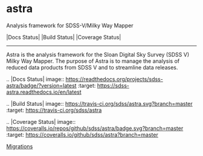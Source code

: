 astra
==============================

Analysis framework for SDSS-V/Milky Way Mapper

|Docs Status| |Build Status| |Coverage Status|

------------

Astra is the analysis framework for the Sloan Digital Sky Survey (SDSS V) Milky
Way Mapper. The purpose of Astra is to manage the analysis of reduced data
products from SDSS V and to streamline data releases.

.. |Docs Status| image:: https://readthedocs.org/projects/sdss-astra/badge/?version=latest
   :target: https://sdss-astra.readthedocs.io/en/latest

.. |Build Status| image:: https://travis-ci.org/sdss/astra.svg?branch=master
   :target: https://travis-ci.org/sdss/astra

.. |Coverage Status| image:: https://coveralls.io/repos/github/sdss/astra/badge.svg?branch=master
   :target: https://coveralls.io/github/sdss/astra?branch=master

[Migrations](./docs/astra-migrate-2024-11-14.gif)



